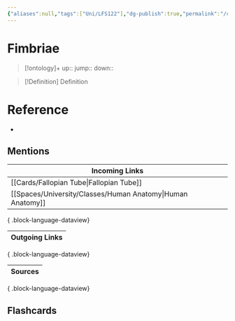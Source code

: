```yaml
---
{"aliases":null,"tags":["Uni/LFS122"],"dg-publish":true,"permalink":"/cards/fimbriae/","dgPassFrontmatter":true}
---
```


# Fimbriae

> [!ontology]+
> up:: 
> jump:: 
> down:: 

> [!Definition] Definition
> 

# Reference
- 

## Mentions
| Incoming Links                                                |
| ------------------------------------------------------------- |
| [[Cards/Fallopian Tube\|Fallopian Tube]]                   |
| [[Spaces/University/Classes/Human Anatomy\|Human Anatomy]] |

{ .block-language-dataview}

| Outgoing Links |
| -------------- |

{ .block-language-dataview}

| Sources |
| ------- |

{ .block-language-dataview}

## Flashcards
